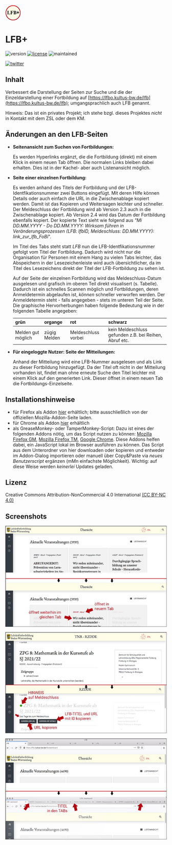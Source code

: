 ![logo](chrome_firefox/icons/lfbPlusIcon-48.png)
# LFB+
![version](https://img.shields.io/badge/version-2.4-blue) [![license](https://img.shields.io/badge/license-CC%20BY--NC%204.0-green)](https://creativecommons.org/licenses/by-nc/4.0/) ![maintained](https://img.shields.io/badge/maintained%3F-yes-lightgreen?style=flat)

[![twitter](https://img.shields.io/badge/@MrDoubleH-1DA1F2?style=flat&logo=twitter&logoColor=white)](https://www.twitter.com/Mr_DblH)

## Inhalt
Verbessert die Darstellung der Seiten zur Suche und die der Einzeldarstellung einer Fortbildung auf [https://lfbo.kultus-bw.de/lfb](https://lfbo.kultus-bw.de/lfb); umgangsprachlich auch LFB genannt.

Hinweis: Das ist ein privates Projekt; ich stehe bzgl. dieses Projektes _nicht_ in Kontakt mit dem ZSL oder dem KM.


## Änderungen an den LFB-Seiten
- **Seitenansicht zum Suchen von Fortbildungen:**

    Es werden Hyperlinks ergänzt, die die Fortbildung (direkt) mit einem Klick in einem neuen Tab öffnen. Die normalen Links bleiben dabei erhalten. Dies ist in der Kachel- aber auch Listenansicht möglich.

- **Seite einer einzelnen Fortbildung:**

    Es werden anhand des Titels der Fortbildung und der LFB-Identfikationsnummer zwei Buttons eingefügt. Mit deren Hilfe können Details oder auch einfach die URL in die Zwischenablage kopiert werden. Damit ist das Kopieren und Weitersagen leichter und schneller. Der Meldeschluss der Fortbildung wird ab Version 2.3 auch in die Zwischenablage kopiert. Ab Version 2.4 wird das Datum der Fortbildung ebenfalls kopiert. Der kopierte Text sieht wie folgend aus _"Mi DD.MM.YYYY - Do DD.MM.YYYY: Wirksam führen in Veränderungsprozessen (LFB: lfbID, Meldeschluss: DD.MM.YYYY): link_zur_lfb_FoBi_".

    Im Titel des Tabs steht statt _LFB_ nun die LFB-Identfikationsnummer gefolgt vom Titel der Fortbildung. Dadurch wird nicht nur die Organisation für Personen mit einem Hang zu vielen Tabs leichter, das Abspeichern in der Lesezeichenleiste wird auch übersichtlicher, da im Titel des Lesezeichens direkt der Titel der LFB-Fortbildung zu sehen ist.

    Auf der Seite der einzelnen Fortbildung wird das Meldeschluss-Datum ausgelesen und grafisch im oberen Teil direkt visualisert (s. Tabelle). Dadurch ist ein schnelles Scannen möglich und Fortbildungen, deren Anmeldetermin abgelaufen ist, _können_ schneller verworfen werden. Der Anmeldetermin steht - falls angegeben - stets im unteren Teil der Seite. Die graphische Hervorherbungen haben folgende Bedeutung wie in der folgenden Tabelle angegeben:

    | grün                | organge       | rot                                     | schwarz                     |
    |-------------------- |-------------- |---------------------------------------  |---------------------------- |
    | Melden gut möglich  | zügig Melden  | Meldeschluss vorbei                     | kein Meldeschluss gefunden z.B. bei Reihen, Abruf etc.   |

- **Für eingeloggte Nutzer: Seite der Mitteilungen:**

    Anhand der Mitteilung wird eine LFB-Nummer ausgelesen und als Link zu dieser Fortbildung hinzugefügt. Da der Titel oft nicht in der Mitteilung vorhanden ist, findet man ohne erneute Suche den Titel leichter mit einem Klick auf den generierten Link. Dieser öffnet in einem neuen Tab die Fortbildungs-Einzelseite.


## Installationshinweise
- für Firefox als Addon [hier](https://addons.mozilla.org/en-US/firefox/addon/lfb/) erhältlich; bitte ausschließlich von der offiziellen Mozilla-Addon-Seite laden.
- für Chrome als Addon [hier](https://chrome.google.com/webstore/detail/lfb%2B/bfmkdejboikhkccmdpdaojchaeojgnam) erhältlich
- als GreaseMonkey- oder TamperMonkey-Script: Dazu ist eines der folgenden Addons nötig, um das Script nutzen zu können: [Mozilla Firefox GM](https://addons.mozilla.org/de/firefox/addon/greasemonkey/), [Mozilla Firefox TM](https://addons.mozilla.org/de/firefox/addon/tampermonkey/?utm_source=addons.mozilla.org&utm_medium=referral&utm_content=search), [Google Chrome](https://chrome.google.com/webstore/detail/tampermonkey/dhdgffkkebhmkfjojejmpbldmpobfkfo?hl=de). Diese Addons helfen dabei, ein JavaScript lokal im Browser ausführen zu können. Das Script aus dem Unterordner von hier downloaden oder kopieren und entweder im Addon-Dialog importieren oder manuell über Copy&Paste via _neues Benutzerscript_ ergänzen (mMn einfachste Möglichkeit). Wichtig: auf diese Weise werden _keinerlei_ Updates geladen.

## Lizenz
Creative Commons Attribution-NonCommercial 4.0 International [(CC BY-NC 4.0) ](https://creativecommons.org/licenses/by-nc/4.0/)

## Screenshots
![Suchseite](screenshots/640x400/lfbPlus_screenshot_search.jpg)

![Seite einer FoBi](screenshots/640x400/lfbPlus_screenshot_single.jpg)

![Titel der einzelnen Seiten](screenshots/640x400/lfbPlus_screenshot_title.jpg)